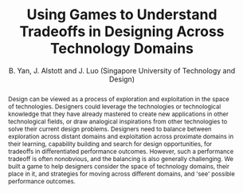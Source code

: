 ---
layout: project
shorttitle:  "Using Games to Understand Tradeoffs in Designing Across Technology Domains"
title:  "Using Games to Understand Tradeoffs in Designing Across Technology Domains"
author: B. Yan, J. Alstott and J. Luo (Singapore University of Technology and Design)
authorlink:
categories: project
publishdate: 2016
image: _images/sutd/image.png
summaryimg: _images/sutd/summaryimg.png
imgcaption: "Top) A player's starting position, with knowledge of 'Organic Chemistry' and access to the
             related domain 'Carbocyclic Compounds'
             Bottom) The same player after several moves, his/her expanded knowledge portfolio and
             access to additional domains in the technology space, and counts of patents and breakthrough
             patents received among the way"
abstract: "Design can be viewed as a process of exploration and exploitation in the space of technologies.
            Designers could leverage the technologies or technological knowledge that they have already
            mastered to create new applications in other technological fields, or draw analogical inspirations
            from other technologies to solve their current design problems. Designers need to balance between exploration across distant domains and exploitation
            across proximate domains in their learning, capability building and search for design
            opportunities, for tradeoffs in differentiated performance outcomes. However, such a
            performance tradeoff is often nonobvious,
            and the balancing is also generally challenging. We built a game to help designers consider the space of technology domains, their place in it,
                                                             and strategies for moving across different domains, and 'see' possible performance outcomes."
link:
paper: _papers/sutd.pdf
---